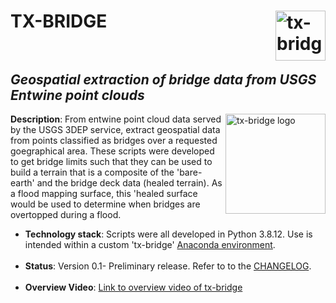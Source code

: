 # TX-BRIDGE <img src="https://github.com/andycarter-pe/tx-bridge/blob/dev/doc/Logo_CWE_TxDOT.png" align="right" alt="tx-bridge agency" height="80"> <br> <br>
## <i>Geospatial extraction of bridge data from USGS Entwine point clouds </i>

<img src="https://github.com/andycarter-pe/tx-bridge/blob/dev/doc/tx-bridge-logo-20220517.png" align="right"
     alt="tx-bridge logo" width="160" height="160">

**Description**:  From entwine point cloud data served by the USGS 3DEP service, extract geospatial data from points classified as bridges over a requested goegraphical area.  These scripts were developed to get bridge limits such that they can be used to build a terrain that is a composite of the 'bare-earth' and the bridge deck data (healed terrain).  As a flood mapping surface, this 'healed surface would be used to determine when bridges are overtopped during a flood.

  - **Technology stack**: Scripts were all developed in Python 3.8.12.  Use is intended within a custom 'tx-bridge' [Anaconda environment](https://www.anaconda.com/products/individual).  <br><br>
  - **Status**:  Version 0.1- Preliminary release.  Refer to to the [CHANGELOG](CHANGELOG.md).<br><br>
  - **Overview Video**: [Link to overview video of tx-bridge](https://www.youtube.com/watch?v=xxxxxxxxxxxxxxxxxx)<br><br>
